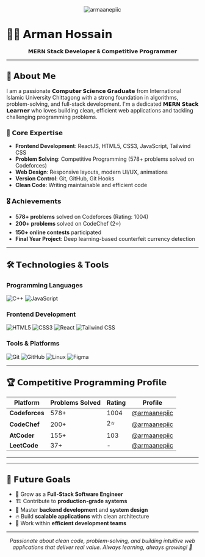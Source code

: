 <div align="center">
  <img src="https://komarev.com/ghpvc/?username=armaanepiic&label=Profile%20views&color=0e75b6&style=social" alt="armaanepiic" />
</div>

# 👨‍💻 𝗔𝗿𝗺𝗮𝗻 𝗛𝗼𝘀𝘀𝗮𝗶𝗻

<div align="center">
  <strong>𝗠𝗘𝗥𝗡 𝗦𝘁𝗮𝗰𝗸 𝗗𝗲𝘃𝗲𝗹𝗼𝗽𝗲𝗿 & 𝗖𝗼𝗺𝗽𝗲𝘁𝗶𝘁𝗶𝘃𝗲 𝗣𝗿𝗼𝗴𝗿𝗮𝗺𝗺𝗲𝗿</strong>
</div>

---

## 🚀 𝗔𝗯𝗼𝘂𝘁 𝗠𝗲

I am a passionate **𝗖𝗼𝗺𝗽𝘂𝘁𝗲𝗿 𝗦𝗰𝗶𝗲𝗻𝗰𝗲 𝗚𝗿𝗮𝗱𝘂𝗮𝘁𝗲** from International Islamic University Chittagong with a strong foundation in algorithms, problem-solving, and full-stack development. I'm a dedicated **𝗠𝗘𝗥𝗡 𝗦𝘁𝗮𝗰𝗸 𝗟𝗲𝗮𝗿𝗻𝗲𝗿** who loves building clean, efficient web applications and tackling challenging programming problems.

### 🎯 𝗖𝗼𝗿𝗲 𝗘𝘅𝗽𝗲𝗿𝘁𝗶𝘀𝗲
- **Frontend Development**: ReactJS, HTML5, CSS3, JavaScript, Tailwind CSS
- **Problem Solving**: Competitive Programming (578+ problems solved on Codeforces)
- **Web Design**: Responsive layouts, modern UI/UX, animations
- **Version Control**: Git, GitHub, Git Hooks
- **Clean Code**: Writing maintainable and efficient code

### 🎖️ 𝗔𝗰𝗵𝗶𝗲𝘃𝗲𝗺𝗲𝗻𝘁𝘀
- **578+ problems** solved on Codeforces (Rating: 1004)
- **200+ problems** solved on CodeChef (2⭐)
- **150+ online contests** participated
- **Final Year Project**: Deep learning-based counterfeit currency detection

---

## 🛠️ 𝗧𝗲𝗰𝗵𝗻𝗼𝗹𝗼𝗴𝗶𝗲𝘀 & 𝗧𝗼𝗼𝗹𝘀

### **Programming Languages**
![C++](https://img.shields.io/badge/-C++-00599C?style=flat-square&logo=c%2B%2B&logoColor=white)
![JavaScript](https://img.shields.io/badge/-JavaScript-F7DF1E?style=flat-square&logo=javascript&logoColor=black)

### **Frontend Development**
![HTML5](https://img.shields.io/badge/-HTML5-E34F26?style=flat-square&logo=html5&logoColor=white)
![CSS3](https://img.shields.io/badge/-CSS3-1572B6?style=flat-square&logo=css3&logoColor=white)
![React](https://img.shields.io/badge/-React-61DAFB?style=flat-square&logo=react&logoColor=black)
![Tailwind CSS](https://img.shields.io/badge/-Tailwind_CSS-38B2AC?style=flat-square&logo=tailwind-css&logoColor=white)

### **Tools & Platforms**
![Git](https://img.shields.io/badge/-Git-F05032?style=flat-square&logo=git&logoColor=white)
![GitHub](https://img.shields.io/badge/-GitHub-181717?style=flat-square&logo=github&logoColor=white)
![Linux](https://img.shields.io/badge/-Linux-FCC624?style=flat-square&logo=linux&logoColor=black)
![Figma](https://img.shields.io/badge/-Figma-F24E1E?style=flat-square&logo=figma&logoColor=white)

---

## 🏆 𝗖𝗼𝗺𝗽𝗲𝘁𝗶𝘁𝗶𝘃𝗲 𝗣𝗿𝗼𝗴𝗿𝗮𝗺𝗺𝗶𝗻𝗴 𝗣𝗿𝗼𝗳𝗶𝗹𝗲

<div align="center">

| Platform | Problems Solved | Rating | Profile |
|----------|-----------------|--------|---------|
| **Codeforces** | 578+ | 1004 | [@armaanepiic](https://codeforces.com/profile/armaanepiic) |
| **CodeChef** | 200+ | 2⭐ | [@armaanepiic](https://codechef.com/users/armaanepiic) |
| **AtCoder** | 155+ | 103 | [@armaanepiic](https://atcoder.jp/users/armaanepiic) |
| **LeetCode** | 37+ | - | [@armaanepiic](https://leetcode.com/armaanepiic) |

</div>

---
<!--
## 🎨 𝗙𝗲𝗮𝘁𝘂𝗿𝗲𝗱 𝗣𝗿𝗼𝗷𝗲𝗰𝘁𝘀

### 🍕 **Food Delivery Website**
- Built a modern, responsive website using **HTML5** and **Tailwind CSS**
- Features clean layout and smooth navigation design
- **[Live Demo]([https://github.com/armaanepiic](https://armaanepiic.github.io/Food_Delivery/))** | **[GitHub](https://github.com/armaanepiic)**

### ✨ **Modern Landing Page**
- Developed animated landing page with **Tailwind CSS** and **JavaScript**
- Focused on transitions, responsiveness, and modern UI aesthetics
- **[Live Demo]([https://github.com/armaanepiic](https://armaanepiic.github.io/Modern_Landing_Page/))** | **[GitHub](https://github.com/armaanepiic)**

### 📝 **Todo List App**
- JavaScript-based application using DOM manipulation and localStorage
- Includes add, delete, and status toggle features
- **[Live Demo]([https://github.com/armaanepiic](https://armaanepiic.github.io/TodoList/))** | **[GitHub](https://github.com/armaanepiic)**

### 📋 **Clipboard Website**
- One-page responsive website using **Tailwind CSS**
- Demonstrates minimalist design and consistent styling
- **[Live Demo]([https://github.com/armaanepiic](https://armaanepiic.github.io/Clipboard_Website-Tailwind-/))** | **[GitHub](https://github.com/armaanepiic)**

---

## 📫 𝗖𝗼𝗻𝗻𝗲𝗰𝘁 𝗪𝗶𝘁𝗵 𝗠𝗲

<div align="center">
  <a href="https://linkedin.com/in/armaanepiic" target="_blank">
    <img src="https://img.shields.io/badge/-LinkedIn-0077B5?style=for-the-badge&logo=linkedin&logoColor=white" alt="LinkedIn" />
  </a>
  <a href="mailto:armaanepiic@gmail.com" target="_blank">
    <img src="https://img.shields.io/badge/-Gmail-D14836?style=for-the-badge&logo=gmail&logoColor=white" alt="Gmail" />
  </a>
  <a href="https://github.com/armaanepiic" target="_blank">
    <img src="https://img.shields.io/badge/-GitHub-181717?style=for-the-badge&logo=github&logoColor=white" alt="GitHub" />
  </a>
  <a href="https://codeforces.com/profile/armaanepiic" target="_blank">
    <img src="https://img.shields.io/badge/-Codeforces-1F8ACB?style=for-the-badge&logo=codeforces&logoColor=white" alt="Codeforces" />
  </a>
</div>

---

## 📊 𝗚𝗶𝘁𝗛𝘂𝗯 𝗦𝘁𝗮𝘁𝘀

<div align="center">
  <img src="https://github-readme-stats.vercel.app/api?username=armaanepiic&show_icons=true&theme=radical&hide_border=true&count_private=true" alt="GitHub Stats" />
  <img src="https://github-readme-streak-stats.herokuapp.com/?user=armaanepiic&theme=radical&hide_border=true" alt="GitHub Streak" />
</div>

<!-- <div align="center">
  <img src="https://github-readme-stats.vercel.app/api/top-langs/?username=armaanepiic&layout=compact&theme=radical&hide_border=true&langs_count=10&locale=en" alt="Top Languages" />
</div> -->

---

## 🎯 𝗙𝘂𝘁𝘂𝗿𝗲 𝗚𝗼𝗮𝗹𝘀

- 🚀 Grow as a **Full-Stack Software Engineer**
- 🏗️ Contribute to **production-grade systems**
- 🧠 Master **backend development** and **system design**
- 🔥 Build **scalable applications** with clean architecture
- 🤝 Work within **efficient development teams**

---

<div align="center">
  <em>Passionate about clean code, problem-solving, and building intuitive web applications that deliver real value. Always learning, always growing! 🌱</em>
</div>
